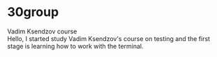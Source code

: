 # 30group
Vadim Ksendzov course  
Hello, I started study Vadim Ksendzov's course on testing and the first stage is learning how to work with the terminal.
